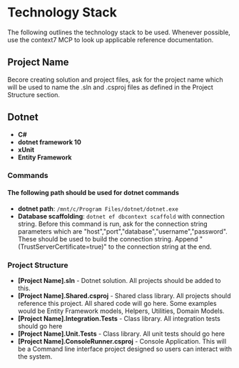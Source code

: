 # Technology Stack
The following outlines the technology stack to be used.
Whenever possible, use the context7 MCP to look up applicable reference documentation.

## Project Name
Becore creating solution and project files, ask for the project name which will be used to name the .sln and .csproj files as defined in the Project Structure section.

## Dotnet
- **C#**
- **dotnet framework 10**
- **xUnit**
- **Entity Framework**

### Commands
#### The following path should be used for dotnet commands
- **dotnet path**: `/mnt/c/Program Files/dotnet/dotnet.exe`
- **Database scaffolding**: `dotnet ef dbcontext scaffold` with connection string. Before this command is run, ask for the connection string parameters which are "host","port","database","username","password". These should be used to build the connection string. Append "(TrustServerCertificate=true)" to the connection string at the end.

### Project Structure
- **[Project Name].sln** - Dotnet solution. All projects should be added to this.
- **[Project Name].Shared.csproj** - Shared class library. All projects should reference this project. All shared code will go here. Some examples would be Entity Framework models, Helpers, Utilities, Domain Models.
- **[Project Name].Integration.Tests** - Class library. All integration tests should go here
- **[Project Name].Unit.Tests** - Class library. All unit tests should go here
- **[Project Name].ConsoleRunner.csproj** - Console Application. This will be a Command line interface project designed so users can interact with the system. 
